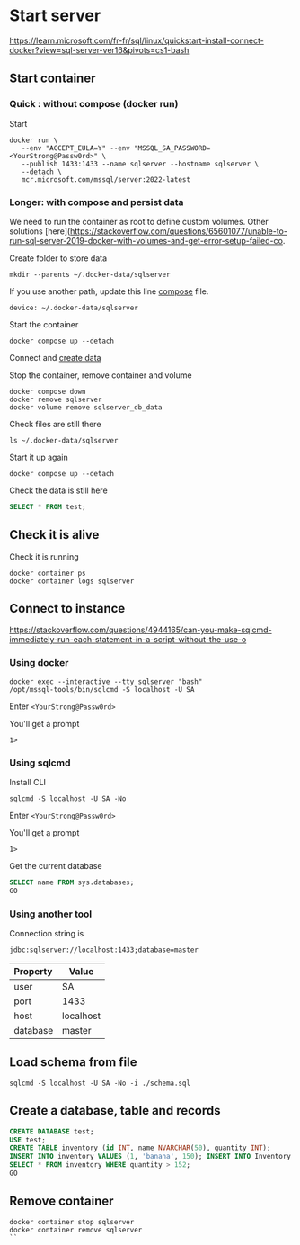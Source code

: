 # Start server
https://learn.microsoft.com/fr-fr/sql/linux/quickstart-install-connect-docker?view=sql-server-ver16&pivots=cs1-bash

## Start container

### Quick : without compose (docker run)

Start
```
docker run \
   --env "ACCEPT_EULA=Y" --env "MSSQL_SA_PASSWORD=<YourStrong@Passw0rd>" \
   --publish 1433:1433 --name sqlserver --hostname sqlserver \
   --detach \
   mcr.microsoft.com/mssql/server:2022-latest
```

### Longer: with compose and persist data

We need to run the container as root to define custom volumes.
Other solutions [here](https://stackoverflow.com/questions/65601077/unable-to-run-sql-server-2019-docker-with-volumes-and-get-error-setup-failed-co.

Create folder to store data
```shell
mkdir --parents ~/.docker-data/sqlserver
```
If you use another path, update this line [compose](./docker-compose.yaml) file.
```shell
device: ~/.docker-data/sqlserver
```

Start the container
```
docker compose up --detach
```
Connect and [create data](#create-a-database)

Stop the container, remove container and volume
```
docker compose down
docker remove sqlserver
docker volume remove sqlserver_db_data
```

Check files are still there
```shell
ls ~/.docker-data/sqlserver
```

Start it up again
```
docker compose up --detach
```

Check the data is still here
```sql
SELECT * FROM test;
```


## Check it is alive
Check it is running
```
docker container ps
docker container logs sqlserver
```

## Connect to instance
https://stackoverflow.com/questions/4944165/can-you-make-sqlcmd-immediately-run-each-statement-in-a-script-without-the-use-o

### Using docker
```
docker exec --interactive --tty sqlserver "bash"
/opt/mssql-tools/bin/sqlcmd -S localhost -U SA
```

Enter `<YourStrong@Passw0rd>`

You'll get a prompt
```shell
1>
```

### Using sqlcmd

Install CLI
```
sqlcmd -S localhost -U SA -No
```

Enter `<YourStrong@Passw0rd>`

You'll get a prompt
```shell
1>
```

Get the current database
```sql
SELECT name FROM sys.databases;
GO
```

### Using another tool

Connection string is
```
jdbc:sqlserver://localhost:1433;database=master
```

| Property | Value     |
|:---------|-----------|
| user     | SA        |
| port     | 1433      |
| host     | localhost |
| database | master    |


## Load schema from file 

```
sqlcmd -S localhost -U SA -No -i ./schema.sql
```

## Create a database, table and records

```sql
CREATE DATABASE test;
USE test;
CREATE TABLE inventory (id INT, name NVARCHAR(50), quantity INT);
INSERT INTO inventory VALUES (1, 'banana', 150); INSERT INTO Inventory VALUES (2, 'orange', 154);
SELECT * FROM inventory WHERE quantity > 152;
GO
```

## Remove container

```shell
docker container stop sqlserver
docker container remove sqlserver
``